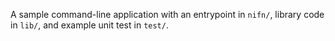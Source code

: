 A sample command-line application with an entrypoint in `nifn/`, library code
in `lib/`, and example unit test in `test/`.
